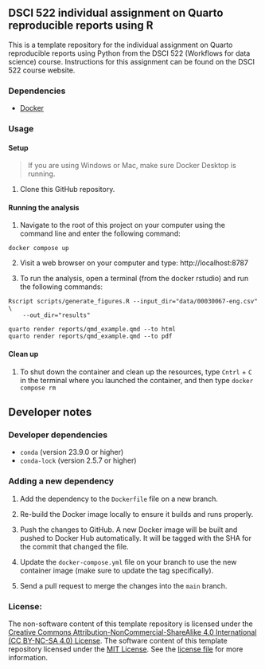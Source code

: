 ## DSCI 522 individual assignment on Quarto reproducible reports using R

This is a template repository 
for the individual assignment on Quarto reproducible reports using Python
from the DSCI 522 (Workflows for data science) course.
Instructions for this assignment can be found on the DSCI 522 course website.

### Dependencies

- [Docker](https://www.docker.com/) 

### Usage

#### Setup

> If you are using Windows or Mac, make sure Docker Desktop is running.

1. Clone this GitHub repository.

#### Running the analysis

1. Navigate to the root of this project on your computer using the
   command line and enter the following command:

``` 
docker compose up
```

2. Visit a web browser on your computer and type: http://localhost:8787

3. To run the analysis,
open a terminal (from the docker rstudio) and run the following commands:

```
Rscript scripts/generate_figures.R --input_dir="data/00030067-eng.csv" \
    --out_dir="results"

quarto render reports/qmd_example.qmd --to html
quarto render reports/qmd_example.qmd --to pdf
```

#### Clean up

1. To shut down the container and clean up the resources, 
type `Cntrl` + `C` in the terminal
where you launched the container, and then type `docker compose rm`

## Developer notes

### Developer dependencies
- `conda` (version 23.9.0 or higher)
- `conda-lock` (version 2.5.7 or higher)

### Adding a new dependency

1. Add the dependency to the `Dockerfile` file on a new branch.

2. Re-build the Docker image locally to ensure it builds and runs properly.

3. Push the changes to GitHub. A new Docker
   image will be built and pushed to Docker Hub automatically.
   It will be tagged with the SHA for the commit that changed the file.

4. Update the `docker-compose.yml` file on your branch to use the new
   container image (make sure to update the tag specifically).

5. Send a pull request to merge the changes into the `main` branch. 

### License:
The non-software content of this template repository is licensed under the 
[Creative Commons Attribution-NonCommercial-ShareAlike 4.0 International (CC BY-NC-SA 4.0) License](https://creativecommons.org/licenses/by-nc-sa/4.0/). 
The software content of this template repository licensed under the [MIT License](https://spdx.org/licenses/MIT.html). See the [license file](LICENSE.md) for more information.
